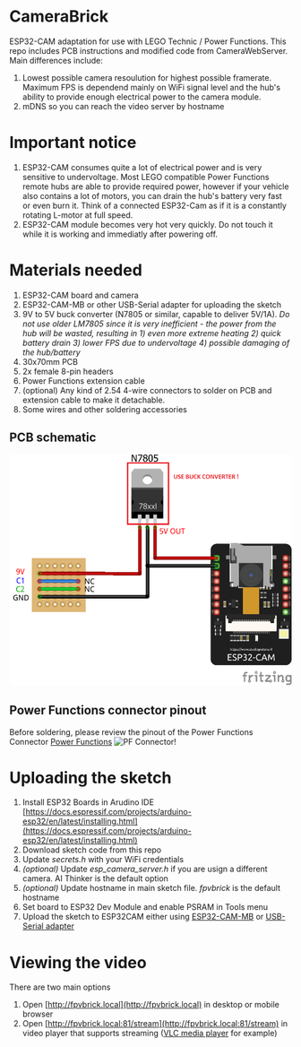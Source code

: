 # CameraBrick
ESP32-CAM adaptation for use with LEGO Technic / Power Functions.
This repo includes PCB instructions and modified code from CameraWebServer. 
Main differences include:
1. Lowest possible camera resoulution for highest possible framerate. Maximum FPS is dependend mainly on WiFi signal level and the hub's ability to provide enough electrical power to the camera module.
2. mDNS so you can reach the video server by hostname

# Important notice

1. ESP32-CAM consumes quite a lot of electrical power and is very sensitive to undervoltage. Most LEGO compatible Power Functions remote hubs are able to provide required power, however if your vehicle also contains a lot of motors, you can drain the hub's battery very fast or even burn it. Think of a connected ESP32-Cam as if it is a constantly rotating L-motor at full speed.
2. ESP32-CAM module becomes very hot very quickly. Do not touch it while it is working and immediatly after powering off.

# Materials needed

1. ESP32-CAM board and camera
2. ESP32-CAM-MB or other USB-Serial adapter for uploading the sketch
3. 9V to 5V buck converter (N7805 or similar, capable to deliver 5V/1A). *Do not use older LM7805 since it is very inefficient - the power from the hub will be wasted, resulting in 1) even more extreme heating 2) quick battery drain 3) lower FPS due to undervoltage 4) possible damaging of the hub/battery*
4. 30x70mm PCB
5. 2x female 8-pin headers
6. Power Functions extension cable
7. (optional) Any kind of 2.54 4-wire connectors to solder on PCB and extension cable to make it detachable.
8. Some wires and other soldering accessories

## PCB schematic
![wiring!](https://github.com/pink0D/CameraBrick/blob/main/fpv_pf_bb.png?raw=true "Wiring")

## Power Functions connector pinout
Before soldering, please review the pinout of the Power Functions Connector [Power Functions](https://www.philohome.com/pf/pfcon.jpg)
![PF Connector!](https://www.philohome.com/pf/pfcon.jpg "PF Connector")

# Uploading the sketch
1. Install ESP32 Boards in Arudino IDE [https://docs.espressif.com/projects/arduino-esp32/en/latest/installing.html](https://docs.espressif.com/projects/arduino-esp32/en/latest/installing.html)
2. Download sketch code from this repo
3. Update *secrets.h* with your WiFi credentials
4. *(optional)* Update *esp_camera_server.h* if you are usign a different camera. AI Thinker is the default option
5. *(optional)* Update hostname in main sketch file. *fpvbrick* is the default hostname
6. Set board to ESP32 Dev Module and enable PSRAM in Tools menu
7. Upload the sketch to ESP32CAM either using [ESP32-CAM-MB](https://randomnerdtutorials.com/upload-code-esp32-cam-mb-usb/) or [USB-Serial adapter](https://randomnerdtutorials.com/program-upload-code-esp32-cam/)
   
# Viewing the video
There are two main options
1. Open [http://fpvbrick.local](http://fpvbrick.local) in desktop or mobile browser
2. Open [http://fpvbrick.local:81/stream](http://fpvbrick.local:81/stream) in video player that supports streaming ([VLC media player](https://www.videolan.org/vlc/) for example)
